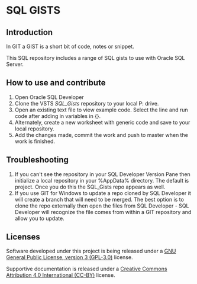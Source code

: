 # SQL GISTS

## Introduction 

In GIT a GIST is a short bit of code, notes or snippet.

This SQL repository includes a range of SQL gists to use with Oracle SQL Server.

## How to use and contribute

1. Open Oracle SQL Developer
2. Clone the VSTS *SQL_Gists* repository to your local P: drive.
3. Open an existing text file to view example code. Select the line and run code after adding in variables in {}.
4. Alternately, create a new worksheet with generic code and save to your local repository.
5. Add the changes made, commit the work and push to master when the work is finished.

## Troubleshooting

1. If you can't see the repository in your SQL Developer Version Pane then initialize a local repository in your %AppData% directory. The default is project. Once you do this the SQL_Gists repo appears as well.
2. If you use GIT for Windows to update a repo cloned by SQL Developer it will create a branch that will need to be merged. The best option is to clone the repo externally then open the files from SQL Developer - SQL Developer will recognize the file comes from within a GIT repository and allow you to update.

## Licenses

Software developed under this project is being released under a [GNU General Public License, version 3 (GPL-3.0)][1] license.

Supportive documentation is released under a [Creative Commons Attribution 4.0 International (CC-BY)][2] license.


[1]: https://opensource.org/licenses/GPL-3.0
[2]: https://creativecommons.org/licenses/by/4.0/legalcode

